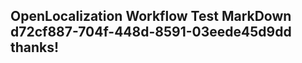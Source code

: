 <properties
ms.topic="hero-topic1"
ms.test1="hero-topic"
ms.test2="test"/>

## OpenLocalization Workflow Test MarkDown d72cf887-704f-448d-8591-03eede45d9dd thanks!
